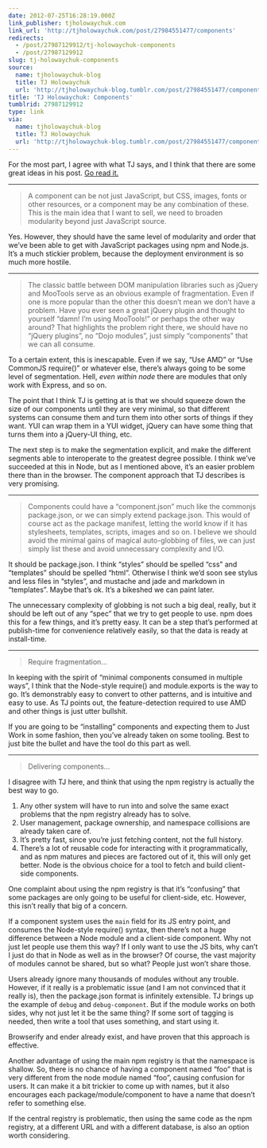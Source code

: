 ```yaml
---
date: 2012-07-25T16:28:19.000Z
link_publisher: tjholowaychuk.com
link_url: 'http://tjholowaychuk.com/post/27984551477/components'
redirects:
  - /post/27987129912/tj-holowaychuk-components
  - /post/27987129912
slug: tj-holowaychuk-components
source:
  name: tjholowaychuk-blog
  title: TJ Holowaychuk
  url: 'http://tjholowaychuk-blog.tumblr.com/post/27984551477/components'
title: 'TJ Holowaychuk: Components'
tumblrid: 27987129912
type: link
via:
  name: tjholowaychuk-blog
  title: TJ Holowaychuk
  url: 'http://tjholowaychuk-blog.tumblr.com/post/27984551477/components'
---
```

<p>For the most part, I agree with what TJ says, and I think that there are some great ideas in his post.  <a href="http://tjholowaychuk.com/post/27984551477/components">Go read it.</a></p>

<hr><blockquote>
  <p>A component can be not just JavaScript, but CSS, images, fonts or other resources, or a component may be any combination of these. This is the main idea that I want to sell, we need to broaden modularity beyond just JavaScript source.</p>
</blockquote>

<p>Yes.  However, they should have the same level of modularity and order that we&rsquo;ve been able to get with JavaScript packages using npm and Node.js.  It&rsquo;s a much stickier problem, because the deployment environment is so much more hostile.</p>

<hr><blockquote>
  <p>The classic battle between DOM manipulation libraries such as jQuery and MooTools serve as an obvious example of fragmentation. Even if one is more popular than the other this doesn’t mean we don’t have a problem. Have you ever seen a great jQuery plugin and thought to yourself “damn! I’m using MooTools!” or perhaps the other way around? That highlights the problem right there, we should have no “jQuery plugins”, no “Dojo modules”, just simply “components” that we can all consume.</p>
</blockquote>

<p>To a certain extent, this is inescapable.  Even if we say, &ldquo;Use AMD&rdquo; or &ldquo;Use CommonJS require()&rdquo; or whatever else, there&rsquo;s always going to be some level of segmentation.  Hell, <em>even within node</em> there are modules that only work with Express, and so on.</p>

<p>The point that I think TJ is getting at is that we should squeeze down the size of our components until they are very minimal, so that different systems can consume them and turn them into other sorts of things if they want.  YUI can wrap them in a YUI widget, jQuery can have some thing that turns them into a jQuery-UI thing, etc.</p>

<p>The next step is to make the segmentation explicit, and make the different segments able to interoperate to the greatest degree possible.  I think we&rsquo;ve succeeded at this in Node, but as I mentioned above, it&rsquo;s an easier problem there than in the browser.  The component approach that TJ describes is very promising.</p>

<hr><blockquote>
  <p>Components could have a “component.json” much like the commonjs package.json, or we can simply extend package.json. This would of course act as the package manifest, letting the world know if it has stylesheets, templates, scripts, images and so on. I believe we should avoid the minimal gains of magical auto-globbing of files, we can just simply list these and avoid unnecessary complexity and I/O.</p>
</blockquote>

<p>It should be package.json.  I think &ldquo;styles&rdquo; should be spelled &ldquo;css&rdquo; and &ldquo;templates&rdquo; should be spelled &ldquo;html&rdquo;.  Otherwise I think we&rsquo;d soon see stylus and less files in &ldquo;styles&rdquo;, and mustache and jade and markdown in &ldquo;templates&rdquo;.  Maybe that&rsquo;s ok.  It&rsquo;s a bikeshed we can paint later.</p>

<p>The unnecessary complexity of globbing is not such a big deal, really, but it should be left out of any &ldquo;spec&rdquo; that we try to get people to use.  npm does this for a few things, and it&rsquo;s pretty easy.  It can be a step that&rsquo;s performed at publish-time for convenience relatively easily, so that the data is ready at install-time.</p>

<hr><blockquote>
  <p>Require fragmentation&hellip;</p>
</blockquote>

<p>In keeping with the spirit of &ldquo;minimal components consumed in multiple ways&rdquo;, I think that the Node-style require() and module.exports is the way to go.  It&rsquo;s demonstrably easy to convert to other patterns, and is intuitive and easy to use.  As TJ points out, the feature-detection required to use AMD and other things is just utter bullshit.</p>

<p>If you are going to be &ldquo;installing&rdquo; components and expecting them to Just Work in some fashion, then you&rsquo;ve already taken on some tooling.  Best to just bite the bullet and have the tool do this part as well.</p>

<hr><blockquote>
  <p>Delivering components&hellip;</p>
</blockquote>

<p>I disagree with TJ here, and think that using the npm registry is actually the best way to go.</p>

<ol><li>Any other system will have to run into and solve the same exact problems that the npm registry already has to solve.</li>
<li>User management, package ownership, and namespace collisions are already taken care of.</li>
<li>It&rsquo;s pretty fast, since you&rsquo;re just fetching content, not the full history.</li>
<li>There&rsquo;s a lot of reusable code for interacting with it programmatically, and as npm matures and pieces are factored out of it, this will only get better.  Node is the obvious choice for a tool to fetch and build client-side components.</li>
</ol><p>One complaint about using the npm registry is that it&rsquo;s &ldquo;confusing&rdquo; that some packages are only going to be useful for client-side, etc.  However, this isn&rsquo;t really that big of a concern.</p>

<p>If a component system uses the <code>main</code> field for its JS entry point, and consumes the Node-style require() syntax, then there&rsquo;s not a huge difference between a Node module and a client-side component.  Why not just let people use them this way?  If I only want to use the JS bits, why can&rsquo;t I just do that in Node as well as in the browser?  Of course, the vast majority of modules cannot be shared, but so what?  People just won&rsquo;t share those.</p>

<p>Users already ignore many thousands of modules without any trouble.  However, if it really is a problematic issue (and I am not convinced that it really is), then the package.json format is infinitely extensible.  TJ brings up the example of <code>debug</code> and <code>debug-component</code>.  But if the module works on both sides, why not just let it be the same thing?  If some sort of tagging is needed, then write a tool that uses something, and start using it.</p>

<p>Browserify and ender already exist, and have proven that this approach is effective.</p>

<p>Another advantage of using the main npm registry is that the namespace is shallow.  So, there is no chance of having a component named &ldquo;foo&rdquo; that is very different from the node module named &ldquo;foo&rdquo;, causing confusion for users.  It can make it a bit trickier to come up with names, but it also encourages each package/module/component to have a name that doesn&rsquo;t refer to something else.</p>

<p>If the central registry is problematic, then using the same code as the npm registry, at a different URL and with a different database, is also an option worth considering.</p>
